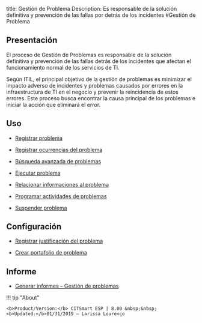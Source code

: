 title: Gestión de Problema 
Description: Es responsable de la solución definitiva y prevención de las fallas por detrás de los incidentes
#Gestión de Problema

Presentación
----------------

El proceso de Gestión de Problemas es responsable de la solución definitiva
y prevención de las fallas detrás de los incidentes que afectan el funcionamiento normal
de los servicios de TI.

Según ITIL, el principal objetivo de la gestión de problemas es minimizar el impacto
adverso de incidentes y problemas causados por errores en la infraestructura de TI
en el negocio y prevenir la reincidencia de estos errores. Este proceso busca encontrar
la causa principal de los problemas e iniciar la acción que eliminará el error.

Uso
----------------

-   [Registrar problema](/pt-br/citsmart-esp-8/processes/problem/use/register-problem.html)

-   [Registrar ocurrencias del problema](/pt-br/citsmart-esp-8/processes/problem/use/problem-occurrences.html)

-   [Búsqueda avanzada de problemas](/pt-br/citsmart-esp-8/processes/problem/use/advanced-search-for-problem.html)

-   [Ejecutar problema](/pt-br/citsmart-esp-8/processes/problem/use/problem-execution.html)

-   [Relacionar informaciones al problema](/pt-br/citsmart-esp-8/processes/problem/use/relate-information-to-problem.html)

-   [Programar actividades de problemas](/pt-br/citsmart-esp-8/processes/problem/use/schedule-problem-activities.html)

-   [Suspender problema](/pt-br/citsmart-esp-8/processes/problem/use/suspend-problem.html)

Configuración
----------------

-   [Registrar justificación del problema](/pt-br/citsmart-esp-8/processes/problem/configuration/problem-justification.html)

-   [Crear portafolio de problema](/pt-br/citsmart-esp-8/processes/problem/configuration/problem-portfolio.html)

Informe
-------------

-   [Generar informes – Gestión de problemas](/pt-br/citsmart-esp-8/processes/problem/configuration/generate-reports-problem-management.html)

!!! tip "About"

    <b>Product/Version:</b> CITSmart ESP | 8.00 &nbsp;&nbsp;
    <b>Updated:</b>01/31/2019 – Larissa Lourenço

